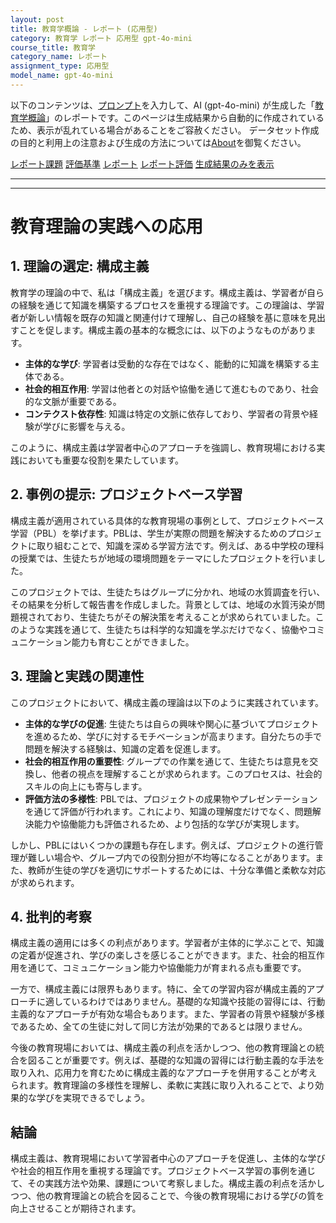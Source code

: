 ```yaml
---
layout: post
title: 教育学概論 - レポート (応用型)
category: 教育学 レポート 応用型 gpt-4o-mini
course_title: 教育学
category_name: レポート
assignment_type: 応用型
model_name: gpt-4o-mini
---
```


以下のコンテンツは、[プロンプト](https://github.com/takedatoshiyuki/synthetic_assignments/tree/main/generated/教育学/gpt-4o-mini/prompt_レポート-応用型.md)を入力して、AI (gpt-4o-mini) が生成した「[教育学概論](/contents/教育学/)」のレポートです。このページは生成結果から自動的に作成されているため、表示が乱れている場合があることをご容赦ください。
データセット作成の目的と利用上の注意および生成の方法については[About](/About)を御覧ください。

[レポート課題](../レポート課題-応用型)
[評価基準](../評価基準-応用型)
[レポート](../レポート-応用型)
[レポート評価](../レポート評価-応用型)
[生成結果のみを表示](https://github.com/takedatoshiyuki/synthetic_assignments/tree/main/generated/教育学/gpt-4o-mini/レポート-応用型.md)
  

***
***
  
# 教育理論の実践への応用

## 1. 理論の選定: 構成主義

教育学の理論の中で、私は「構成主義」を選びます。構成主義は、学習者が自らの経験を通じて知識を構築するプロセスを重視する理論です。この理論は、学習者が新しい情報を既存の知識と関連付けて理解し、自己の経験を基に意味を見出すことを促します。構成主義の基本的な概念には、以下のようなものがあります。

- **主体的な学び**: 学習者は受動的な存在ではなく、能動的に知識を構築する主体である。
- **社会的相互作用**: 学習は他者との対話や協働を通じて進むものであり、社会的な文脈が重要である。
- **コンテクスト依存性**: 知識は特定の文脈に依存しており、学習者の背景や経験が学びに影響を与える。

このように、構成主義は学習者中心のアプローチを強調し、教育現場における実践においても重要な役割を果たしています。

## 2. 事例の提示: プロジェクトベース学習

構成主義が適用されている具体的な教育現場の事例として、プロジェクトベース学習（PBL）を挙げます。PBLは、学生が実際の問題を解決するためのプロジェクトに取り組むことで、知識を深める学習方法です。例えば、ある中学校の理科の授業では、生徒たちが地域の環境問題をテーマにしたプロジェクトを行いました。

このプロジェクトでは、生徒たちはグループに分かれ、地域の水質調査を行い、その結果を分析して報告書を作成しました。背景としては、地域の水質汚染が問題視されており、生徒たちがその解決策を考えることが求められていました。このような実践を通じて、生徒たちは科学的な知識を学ぶだけでなく、協働やコミュニケーション能力も育むことができました。

## 3. 理論と実践の関連性

このプロジェクトにおいて、構成主義の理論は以下のように実践されています。

- **主体的な学びの促進**: 生徒たちは自らの興味や関心に基づいてプロジェクトを進めるため、学びに対するモチベーションが高まります。自分たちの手で問題を解決する経験は、知識の定着を促進します。
- **社会的相互作用の重要性**: グループでの作業を通じて、生徒たちは意見を交換し、他者の視点を理解することが求められます。このプロセスは、社会的スキルの向上にも寄与します。
- **評価方法の多様性**: PBLでは、プロジェクトの成果物やプレゼンテーションを通じて評価が行われます。これにより、知識の理解度だけでなく、問題解決能力や協働能力も評価されるため、より包括的な学びが実現します。

しかし、PBLにはいくつかの課題も存在します。例えば、プロジェクトの進行管理が難しい場合や、グループ内での役割分担が不均等になることがあります。また、教師が生徒の学びを適切にサポートするためには、十分な準備と柔軟な対応が求められます。

## 4. 批判的考察

構成主義の適用には多くの利点があります。学習者が主体的に学ぶことで、知識の定着が促進され、学びの楽しさを感じることができます。また、社会的相互作用を通じて、コミュニケーション能力や協働能力が育まれる点も重要です。

一方で、構成主義には限界もあります。特に、全ての学習内容が構成主義的アプローチに適しているわけではありません。基礎的な知識や技能の習得には、行動主義的なアプローチが有効な場合もあります。また、学習者の背景や経験が多様であるため、全ての生徒に対して同じ方法が効果的であるとは限りません。

今後の教育現場においては、構成主義の利点を活かしつつ、他の教育理論との統合を図ることが重要です。例えば、基礎的な知識の習得には行動主義的な手法を取り入れ、応用力を育むために構成主義的なアプローチを併用することが考えられます。教育理論の多様性を理解し、柔軟に実践に取り入れることで、より効果的な学びを実現できるでしょう。

## 結論

構成主義は、教育現場において学習者中心のアプローチを促進し、主体的な学びや社会的相互作用を重視する理論です。プロジェクトベース学習の事例を通じて、その実践方法や効果、課題について考察しました。構成主義の利点を活かしつつ、他の教育理論との統合を図ることで、今後の教育現場における学びの質を向上させることが期待されます。
